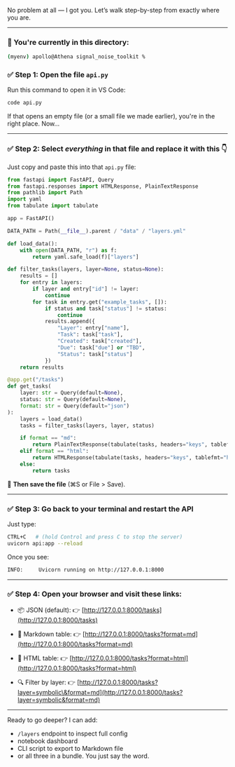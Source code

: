 No problem at all — I got you. Let’s walk step-by-step from exactly where you are.

---

### 🧭 You're currently in this directory:

```bash
(myenv) apollo@Athena signal_noise_toolkit %
```

### ✅ Step 1: Open the file `api.py`

Run this command to open it in VS Code:

```bash
code api.py
```

If that opens an empty file (or a small file we made earlier), you're in the right place. Now…

---

### ✅ Step 2: Select *everything* in that file and replace it with this 👇

Just copy and paste this into that `api.py` file:

```python
from fastapi import FastAPI, Query
from fastapi.responses import HTMLResponse, PlainTextResponse
from pathlib import Path
import yaml
from tabulate import tabulate

app = FastAPI()

DATA_PATH = Path(__file__).parent / "data" / "layers.yml"

def load_data():
    with open(DATA_PATH, "r") as f:
        return yaml.safe_load(f)["layers"]

def filter_tasks(layers, layer=None, status=None):
    results = []
    for entry in layers:
        if layer and entry["id"] != layer:
            continue
        for task in entry.get("example_tasks", []):
            if status and task["status"] != status:
                continue
            results.append({
                "Layer": entry["name"],
                "Task": task["task"],
                "Created": task["created"],
                "Due": task["due"] or "TBD",
                "Status": task["status"]
            })
    return results

@app.get("/tasks")
def get_tasks(
    layer: str = Query(default=None),
    status: str = Query(default=None),
    format: str = Query(default="json")
):
    layers = load_data()
    tasks = filter_tasks(layers, layer, status)

    if format == "md":
        return PlainTextResponse(tabulate(tasks, headers="keys", tablefmt="github"))
    elif format == "html":
        return HTMLResponse(tabulate(tasks, headers="keys", tablefmt="html"))
    else:
        return tasks
```

💾 **Then save the file** (⌘S or File > Save).

---

### ✅ Step 3: Go back to your terminal and restart the API

Just type:

```bash
CTRL+C   # (hold Control and press C to stop the server)
uvicorn api:app --reload
```

Once you see:

```bash
INFO:     Uvicorn running on http://127.0.0.1:8000
```

---

### ✅ Step 4: Open your browser and visit these links:

* 📦 JSON (default):
  👉 [http://127.0.0.1:8000/tasks](http://127.0.0.1:8000/tasks)

* 📝 Markdown table:
  👉 [http://127.0.0.1:8000/tasks?format=md](http://127.0.0.1:8000/tasks?format=md)

* 🧱 HTML table:
  👉 [http://127.0.0.1:8000/tasks?format=html](http://127.0.0.1:8000/tasks?format=html)

* 🔍 Filter by layer:
  👉 [http://127.0.0.1:8000/tasks?layer=symbolic\&format=md](http://127.0.0.1:8000/tasks?layer=symbolic&format=md)

---

Ready to go deeper? I can add:

* `/layers` endpoint to inspect full config
* notebook dashboard
* CLI script to export to Markdown file
* or all three in a bundle. You just say the word.
